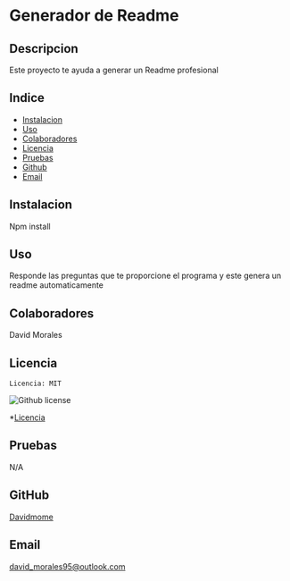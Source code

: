 # Generador de Readme
  ## Descripcion
  Este proyecto te ayuda a generar un Readme profesional
  ## Indice
  * [Instalacion](#Instalacion)
  * [Uso](#Uso)
  * [Colaboradores](#Colaboradores)
  * [Licencia](#license)
  * [Pruebas](#Pruebas)
  * [Github](#githubUser)
  * [Email](#userEmail)
  ## Instalacion
  Npm install
  ## Uso
  Responde las preguntas que te proporcione el programa y este genera un readme automaticamente
  ## Colaboradores
  David Morales
  ## Licencia
    Licencia: MIT
  ![Github license](https://img.shields.io/badge/license-MIT-green.svg)
  
 *[Licencia](#license)

  ## Pruebas
  N/A
  ## GitHub
  [Davidmome](https://github.com/Davidmome/)
  ## Email
  david_morales95@outlook.com
